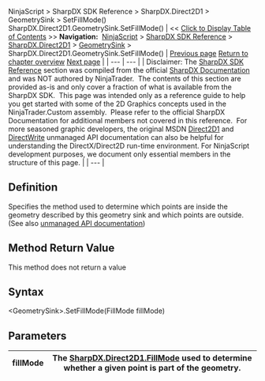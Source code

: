 ﻿
NinjaScript \> SharpDX SDK Reference \> SharpDX.Direct2D1 \> GeometrySink \> SetFillMode()
SharpDX.Direct2D1\.GeometrySink.SetFillMode()
| \<\< [Click to Display Table of Contents](sharpdx_direct2d1_geometrysink_setfillmode.md) \>\> **Navigation:**     [NinjaScript](ninjascript.md) \> [SharpDX SDK Reference](sharpdx_sdk_reference.md) \> [SharpDX.Direct2D1](sharpdx_direct2d1.md) \> [GeometrySink](sharpdx_direct2d1_geometrysink.md) \> SharpDX.Direct2D1\.GeometrySink.SetFillMode() | [Previous page](sharpdx_direct2d1_geometrysink_endfigure.md) [Return to chapter overview](sharpdx_direct2d1_geometrysink.md) [Next page](sharpdx_direct2d1_gradientstop.md) |
| --- | --- |
| Disclaimer: The [SharpDX SDK Reference](sharpdx_sdk_reference.md) section was compiled from the official [SharpDX Documentation](http://sharpdx.org/) and was NOT authored by NinjaTrader.  The contents of this section are provided as\-is and only cover a fraction of what is available from the SharpDX SDK.  This page was intended only as a reference guide to help you get started with some of the 2D Graphics concepts used in the NinjaTrader.Custom assembly.  Please refer to the official SharpDX Documentation for additional members not covered in this reference.  For more seasoned graphic developers, the original MSDN [Direct2D1](https://msdn.microsoft.com/en-us/library/windows/desktop/dd370990.aspx) and [DirectWrite](https://msdn.microsoft.com/en-us/library/windows/desktop/dd368038.aspx) unmanaged API documentation can also be helpful for understanding the DirectX/Direct2D run\-time environment. For NinjaScript development purposes, we document only essential members in the structure of this page. |
| --- |

## Definition
Specifies the method used to determine which points are inside the geometry described by this geometry sink and which points are outside.
(See also [unmanaged API documentation](https://msdn.microsoft.com/en-us/library/dd316937.aspx))
 
## Method Return Value
This method does not return a value
 
## Syntax
\<GeometrySink\>.SetFillMode(FillMode fillMode)
## Parameters
| fillMode | The [SharpDX.Direct2D1\.FillMode](sharpdx_direct2d1_fillmode.md) used to determine whether a given point is part of the geometry. |
| --- | --- |
